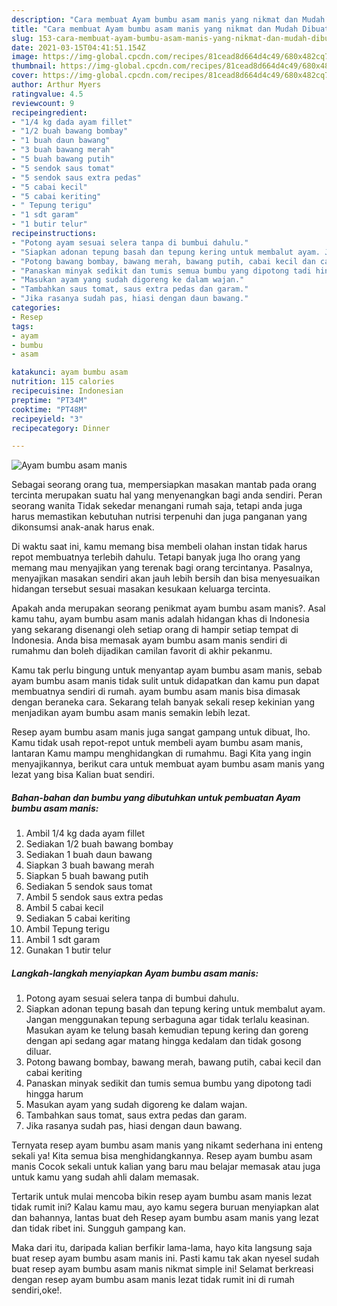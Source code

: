 ```yaml
---
description: "Cara membuat Ayam bumbu asam manis yang nikmat dan Mudah Dibuat"
title: "Cara membuat Ayam bumbu asam manis yang nikmat dan Mudah Dibuat"
slug: 153-cara-membuat-ayam-bumbu-asam-manis-yang-nikmat-dan-mudah-dibuat
date: 2021-03-15T04:41:51.154Z
image: https://img-global.cpcdn.com/recipes/81cead8d664d4c49/680x482cq70/ayam-bumbu-asam-manis-foto-resep-utama.jpg
thumbnail: https://img-global.cpcdn.com/recipes/81cead8d664d4c49/680x482cq70/ayam-bumbu-asam-manis-foto-resep-utama.jpg
cover: https://img-global.cpcdn.com/recipes/81cead8d664d4c49/680x482cq70/ayam-bumbu-asam-manis-foto-resep-utama.jpg
author: Arthur Myers
ratingvalue: 4.5
reviewcount: 9
recipeingredient:
- "1/4 kg dada ayam fillet"
- "1/2 buah bawang bombay"
- "1 buah daun bawang"
- "3 buah bawang merah"
- "5 buah bawang putih"
- "5 sendok saus tomat"
- "5 sendok saus extra pedas"
- "5 cabai kecil"
- "5 cabai keriting"
- " Tepung terigu"
- "1 sdt garam"
- "1 butir telur"
recipeinstructions:
- "Potong ayam sesuai selera tanpa di bumbui dahulu."
- "Siapkan adonan tepung basah dan tepung kering untuk membalut ayam. Jangan menggunakan tepung serbaguna agar tidak terlalu keasinan. Masukan ayam ke telung basah kemudian tepung kering dan goreng dengan api sedang agar matang hingga kedalam dan tidak gosong diluar."
- "Potong bawang bombay, bawang merah, bawang putih, cabai kecil dan cabai keriting"
- "Panaskan minyak sedikit dan tumis semua bumbu yang dipotong tadi hingga harum"
- "Masukan ayam yang sudah digoreng ke dalam wajan."
- "Tambahkan saus tomat, saus extra pedas dan garam."
- "Jika rasanya sudah pas, hiasi dengan daun bawang."
categories:
- Resep
tags:
- ayam
- bumbu
- asam

katakunci: ayam bumbu asam 
nutrition: 115 calories
recipecuisine: Indonesian
preptime: "PT34M"
cooktime: "PT48M"
recipeyield: "3"
recipecategory: Dinner

---
```



![Ayam bumbu asam manis](https://img-global.cpcdn.com/recipes/81cead8d664d4c49/680x482cq70/ayam-bumbu-asam-manis-foto-resep-utama.jpg)

Sebagai seorang orang tua, mempersiapkan masakan mantab pada orang tercinta merupakan suatu hal yang menyenangkan bagi anda sendiri. Peran seorang  wanita Tidak sekedar menangani rumah saja, tetapi anda juga harus memastikan kebutuhan nutrisi terpenuhi dan juga panganan yang dikonsumsi anak-anak harus enak.

Di waktu  saat ini, kamu memang bisa membeli olahan instan tidak harus repot membuatnya terlebih dahulu. Tetapi banyak juga lho orang yang memang mau menyajikan yang terenak bagi orang tercintanya. Pasalnya, menyajikan masakan sendiri akan jauh lebih bersih dan bisa menyesuaikan hidangan tersebut sesuai masakan kesukaan keluarga tercinta. 



Apakah anda merupakan seorang penikmat ayam bumbu asam manis?. Asal kamu tahu, ayam bumbu asam manis adalah hidangan khas di Indonesia yang sekarang disenangi oleh setiap orang di hampir setiap tempat di Indonesia. Anda bisa memasak ayam bumbu asam manis sendiri di rumahmu dan boleh dijadikan camilan favorit di akhir pekanmu.

Kamu tak perlu bingung untuk menyantap ayam bumbu asam manis, sebab ayam bumbu asam manis tidak sulit untuk didapatkan dan kamu pun dapat membuatnya sendiri di rumah. ayam bumbu asam manis bisa dimasak dengan beraneka cara. Sekarang telah banyak sekali resep kekinian yang menjadikan ayam bumbu asam manis semakin lebih lezat.

Resep ayam bumbu asam manis juga sangat gampang untuk dibuat, lho. Kamu tidak usah repot-repot untuk membeli ayam bumbu asam manis, lantaran Kamu mampu menghidangkan di rumahmu. Bagi Kita yang ingin menyajikannya, berikut cara untuk membuat ayam bumbu asam manis yang lezat yang bisa Kalian buat sendiri.

<!--inarticleads1-->

##### Bahan-bahan dan bumbu yang dibutuhkan untuk pembuatan Ayam bumbu asam manis:

1. Ambil 1/4 kg dada ayam fillet
1. Sediakan 1/2 buah bawang bombay
1. Sediakan 1 buah daun bawang
1. Siapkan 3 buah bawang merah
1. Siapkan 5 buah bawang putih
1. Sediakan 5 sendok saus tomat
1. Ambil 5 sendok saus extra pedas
1. Ambil 5 cabai kecil
1. Sediakan 5 cabai keriting
1. Ambil  Tepung terigu
1. Ambil 1 sdt garam
1. Gunakan 1 butir telur




<!--inarticleads2-->

##### Langkah-langkah menyiapkan Ayam bumbu asam manis:

1. Potong ayam sesuai selera tanpa di bumbui dahulu.
1. Siapkan adonan tepung basah dan tepung kering untuk membalut ayam. Jangan menggunakan tepung serbaguna agar tidak terlalu keasinan. Masukan ayam ke telung basah kemudian tepung kering dan goreng dengan api sedang agar matang hingga kedalam dan tidak gosong diluar.
1. Potong bawang bombay, bawang merah, bawang putih, cabai kecil dan cabai keriting
1. Panaskan minyak sedikit dan tumis semua bumbu yang dipotong tadi hingga harum
1. Masukan ayam yang sudah digoreng ke dalam wajan.
1. Tambahkan saus tomat, saus extra pedas dan garam.
1. Jika rasanya sudah pas, hiasi dengan daun bawang.




Ternyata resep ayam bumbu asam manis yang nikamt sederhana ini enteng sekali ya! Kita semua bisa menghidangkannya. Resep ayam bumbu asam manis Cocok sekali untuk kalian yang baru mau belajar memasak atau juga untuk kamu yang sudah ahli dalam memasak.

Tertarik untuk mulai mencoba bikin resep ayam bumbu asam manis lezat tidak rumit ini? Kalau kamu mau, ayo kamu segera buruan menyiapkan alat dan bahannya, lantas buat deh Resep ayam bumbu asam manis yang lezat dan tidak ribet ini. Sungguh gampang kan. 

Maka dari itu, daripada kalian berfikir lama-lama, hayo kita langsung saja buat resep ayam bumbu asam manis ini. Pasti kamu tak akan nyesel sudah buat resep ayam bumbu asam manis nikmat simple ini! Selamat berkreasi dengan resep ayam bumbu asam manis lezat tidak rumit ini di rumah sendiri,oke!.

